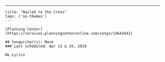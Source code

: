 ---
    title: "Nailed to the Cross"
    tags: ['no-themes']
    ---

    [Planning Center](https://services.planningcenteronline.com/songs/14643442)

    ## Songwriter(s): None
    ### Last scheduled: Apr 13 & 19, 2019          

    No Lyrics
    